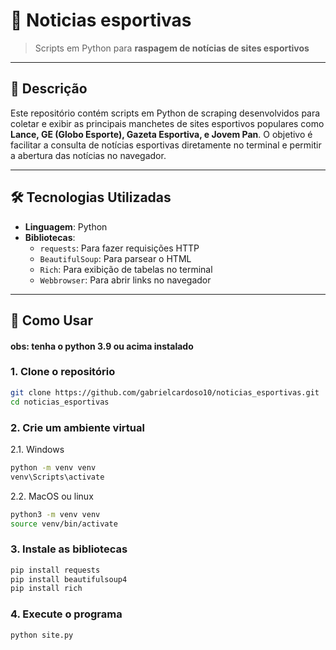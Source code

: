 # 📰 **Noticias esportivas**

> Scripts em Python para **raspagem de notícias de sites esportivos**

---

## 📜 **Descrição**

Este repositório contém scripts em Python de scraping desenvolvidos para coletar e exibir as principais manchetes de sites esportivos populares como **Lance, GE (Globo Esporte), Gazeta Esportiva, e Jovem Pan**. O objetivo é facilitar a consulta de notícias esportivas diretamente no terminal e permitir a abertura das notícias no navegador.

---

## 🛠️ **Tecnologias Utilizadas**

- **Linguagem**: Python
- **Bibliotecas**:
  - `requests`: Para fazer requisições HTTP
  - `BeautifulSoup`: Para parsear o HTML
  - `Rich`: Para exibição de tabelas no terminal
  - `Webbrowser`: Para abrir links no navegador
  
---

## 🚀 **Como Usar**

#### obs: tenha o python 3.9 ou acima instalado
### 1. Clone o repositório

```bash
git clone https://github.com/gabrielcardoso10/noticias_esportivas.git
cd noticias_esportivas
```

### 2. Crie um ambiente virtual
2.1. Windows

```bash
python -m venv venv
venv\Scripts\activate
```

2.2. MacOS ou linux
```bash
python3 -m venv venv
source venv/bin/activate
```

### 3. Instale as bibliotecas
```bash
pip install requests
pip install beautifulsoup4
pip install rich
```

### 4. Execute o programa
```bash
python site.py
```


